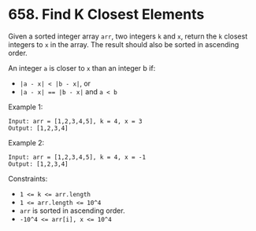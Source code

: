 # 658. Find K Closest Elements

Given a sorted integer array `arr`, two integers `k` and `x`, return the `k` closest integers to `x` in the array. The result should also be sorted in ascending order.

An integer `a` is closer to `x` than an integer b if:

- `|a - x| < |b - x|`, or
- `|a - x| == |b - x|` and `a < b`

Example 1:

    Input: arr = [1,2,3,4,5], k = 4, x = 3
    Output: [1,2,3,4]

Example 2:

    Input: arr = [1,2,3,4,5], k = 4, x = -1
    Output: [1,2,3,4]

Constraints:

- `1 <= k <= arr.length`
- `1 <= arr.length <= 10^4`
- `arr` is sorted in ascending order.
- `-10^4 <= arr[i], x <= 10^4`